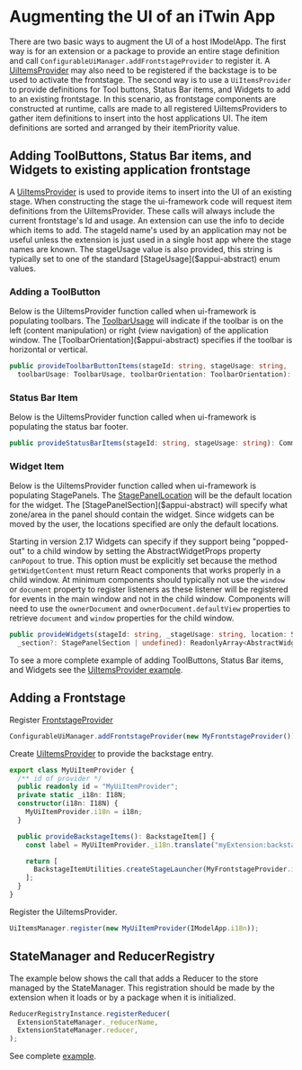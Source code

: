 # Augmenting the UI of an iTwin App

There are two basic ways to augment the UI of a host IModelApp. The first way is for an extension or a package to provide an entire stage definition and call `ConfigurableUiManager.addFrontstageProvider` to register it. A [UiItemsProvider]($appui-abstract) may also need to be registered if the backstage is to be used to activate the frontstage. The second way is to use a `UiItemsProvider` to provide definitions for Tool buttons, Status Bar items, and Widgets to add to an existing frontstage. In this scenario, as frontstage components are constructed at runtime, calls are made to all registered UiItemsProviders to gather item definitions to insert into the host applications UI. The item definitions are sorted and arranged by their itemPriority value.

## Adding ToolButtons, Status Bar items, and Widgets to existing application frontstage

A [UiItemsProvider]($appui-abstract) is used to provide items to insert into the UI of an existing stage. When constructing the stage the ui-framework code will request item definitions from the UiItemsProvider. These calls will always include the current frontstage's Id and usage. An extension can use the info to decide which items to add. The stageId name's used by an application may not be useful unless the extension is just used in a single host app where the stage names are known. The stageUsage value is also provided, this string is typically set to one of the standard [StageUsage]($appui-abstract) enum values.

### Adding a ToolButton

Below is the UiItemsProvider function called when ui-framework is populating toolbars.  The [ToolbarUsage]($appui-abstract) will indicate if the toolbar is on the left (content manipulation) or right (view navigation) of the application window. The [ToolbarOrientation]($appui-abstract) specifies if the toolbar is horizontal or vertical.

```ts
public provideToolbarButtonItems(stageId: string, stageUsage: string,
  toolbarUsage: ToolbarUsage, toolbarOrientation: ToolbarOrientation): CommonToolbarItem[]
```

### Status Bar Item

Below is the UiItemsProvider function called when ui-framework is populating the status bar footer.

```ts
public provideStatusBarItems(stageId: string, stageUsage: string): CommonStatusBarItem[]
```

### Widget Item

Below is the UiItemsProvider function called when ui-framework is populating StagePanels. The [StagePanelLocation]($appui-abstract) will be the default location for the widget. The [StagePanelSection]($appui-abstract) will specify what zone/area in the panel should contain the widget. Since widgets can be moved by the user, the locations specified are only the default locations.

Starting in version 2.17 Widgets can specify if they support being "popped-out" to a child window by setting the AbstractWidgetProps property `canPopout` to true. This option must be explicitly set because the method `getWidgetContent` must return React components that works properly in a child window. At minimum  components should typically not use the `window` or `document` property to register listeners as these listener will be registered for events in the main window and not in the child window. Components will need to use the `ownerDocument` and `ownerDocument.defaultView` properties to retrieve `document` and `window` properties for the child window.

```ts
public provideWidgets(stageId: string, _stageUsage: string, location: StagePanelLocation,
  _section?: StagePanelSection | undefined): ReadonlyArray<AbstractWidgetProps>
```

To see a more complete example of adding ToolButtons, Status Bar items, and Widgets see the [UiItemsProvider example](./abstract/uiitemsprovider/#uiitemsprovider-example).

## Adding a Frontstage

Register [FrontstageProvider]($appui-react)

```ts
ConfigurableUiManager.addFrontstageProvider(new MyFrontstageProvider());
```

Create [UiItemsProvider]($appui-abstract) to provide the backstage entry.

```ts
export class MyUiItemProvider {
  /** id of provider */
  public readonly id = "MyUiItemProvider";
  private static _i18n: I18N;
  constructor(i18n: I18N) {
    MyUiItemProvider.i18n = i18n;
  }

  public provideBackstageItems(): BackstageItem[] {
    const label = MyUiItemProvider._i18n.translate("myExtension:backstage.myFrontstageName");

    return [
      BackstageItemUtilities.createStageLauncher(MyFrontstageProvider.id, 100, 10, label, undefined, undefined),
    ];
  }
}
```

Register the UiItemsProvider.

```ts
UiItemsManager.register(new MyUiItemProvider(IModelApp.i18n));
```

## StateManager and ReducerRegistry

The example below shows the call that adds a Reducer to the store managed by the StateManager. This registration should be made by the extension when it loads or by a package when it is initialized.

```ts
ReducerRegistryInstance.registerReducer(
  ExtensionStateManager._reducerName,
  ExtensionStateManager.reducer,
);
```

See complete [example](./framework/state/#example-of-defining-dynamic-reducer-needed-by-a-plugin).
